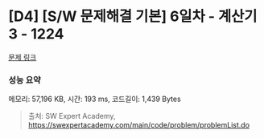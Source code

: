 # [D4] [S/W 문제해결 기본] 6일차 - 계산기3 - 1224 

[문제 링크](https://swexpertacademy.com/main/code/problem/problemDetail.do?contestProbId=AV14tDX6AFgCFAYD) 

### 성능 요약

메모리: 57,196 KB, 시간: 193 ms, 코드길이: 1,439 Bytes



> 출처: SW Expert Academy, https://swexpertacademy.com/main/code/problem/problemList.do